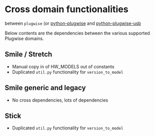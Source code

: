 # Cross domain functionalities

between `plugwise` (or [python-plugwise](https://github.com/plugwise/python-plugwise) and [python-plugwise-usb](https://github.com/plugwise/python-plugwise-usb)

Below contents are the dependencies between the various supported Plugwise domains.

## Smile / Stretch

- Manual copy in of HW_MODELS out of constants
- Duplicated `util.py` functionality for `version_to_model`

## Smile generic and legacy

- No cross dependencies, lots of dependencies

## Stick

- Duplicated `util.py` functionality for `version_to_model`
